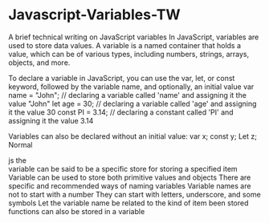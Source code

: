 # Javascript-Variables-TW
A brief technical writing on JavaScript variables
In JavaScript, variables are used to store data values. A variable is a named container that holds a value, which can be of various types, including numbers, strings, arrays, objects, and more.

To declare a variable in JavaScript, you can use the var, let, or const keyword, followed by the variable name, and optionally, an initial value
var name = "John";  // declaring a variable called 'name' and assigning it the value "John"
let age = 30;       // declaring a variable called 'age' and assigning it the value 30
const PI = 3.14;    // declaring a constant called 'PI' and assigning it the value 3.14

Variables can also be declared without an initial value:
var x;
const y;
Let z;
Normal

js the  
variable can be said to be a specific store for storing a specified item
Variable can be used to store both primitive values and objects
There are specific and recommended ways of naming variables
Variable names are not to start with a number
They can start with letters, underscore, and some symbols
Let the variable name be related to the kind of item been stored 
functions can also be stored in a variable 
